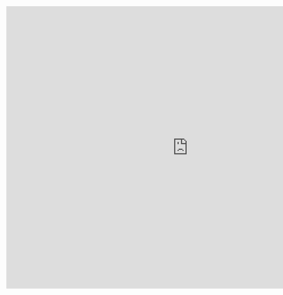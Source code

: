 <center><iframe src="https://docs.google.com/presentation/d/e/2PACX-1vSV6NT0YQNtRu9wYl9MLzlY55YH3VQbj6AZ7itqmSmTN1Ffk8jEgyBvtvBbUaMfeZ8yT1PkUxB9rS-M/embed?start=false&loop=false&delayms=10000" frameborder="0" width="960" height="749" allowfullscreen="true" mozallowfullscreen="true" webkitallowfullscreen="true"></iframe></center>
<!--
**ismailegeturhan/ismailegeturhan** is a ✨ _special_ ✨ repository because its `README.md` (this file) appears on your GitHub profile.

Here are some ideas to get you started:

- 🔭 I’m currently working on ...
- 🌱 I’m currently learning ...
- 👯 I’m looking to collaborate on ...
- 🤔 I’m looking for help with ...
- 💬 Ask me about ...
- 📫 How to reach me: ...
- 😄 Pronouns: ...
- ⚡ Fun fact: ...
-->
